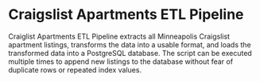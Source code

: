 # Craigslist Apartments ETL Pipeline

Craiglist Apartments ETL Pipeline extracts all Minneapolis Craigslist apartment listings, transforms the data into a usable format, and loads the transformed data into a PostgreSQL database. The script can be executed multiple times to append new listings to the database without fear of duplicate rows or repeated index values.
